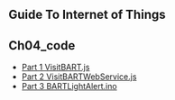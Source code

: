 ## Guide To Internet of Things
## Ch04_code
+ [Part 1 VisitBART.js](../Ch04_code/VisitBART.js)
+ [Part 2 VisitBARTWebService.js](../Ch04_code/VisitBARTWebService.js)
+ [Part 3 BARTLightAlert.ino](../Ch04_code/BARTLightAlert.ino)
